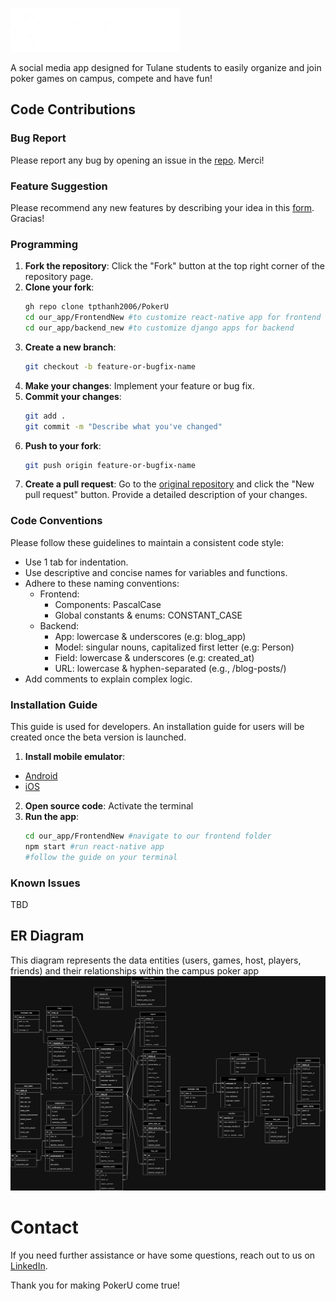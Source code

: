![](design_files/logo_large.png)


A social media app designed for Tulane students to easily organize and join poker games on campus, compete and have fun!


## Code Contributions
### Bug Report
Please report any bug by opening an issue in the [repo](https://github.com/tpthanh2006/PokerUNew/issues/new?assignees=&labels=bug&projects=&template=bug-report.yml). Merci!

### Feature Suggestion
Please recommend any new features by describing your idea in this [form](https://github.com/tpthanh2006/PokerUNew/issues/new?assignees=&labels=enhancement&projects=&template=new-feature.yml). Gracias!

### Programming
1. **Fork the repository**: Click the "Fork" button at the top right corner of the repository page.
2. **Clone your fork**: 
    ```sh
    gh repo clone tpthanh2006/PokerU
    cd our_app/FrontendNew #to customize react-native app for frontend
    cd our_app/backend_new #to customize django apps for backend
    ```
3. **Create a new branch**: 
    ```sh
    git checkout -b feature-or-bugfix-name
    ```
4. **Make your changes**: Implement your feature or bug fix.
5. **Commit your changes**: 
    ```sh
    git add .
    git commit -m "Describe what you've changed"
    ```
6. **Push to your fork**: 
    ```sh
    git push origin feature-or-bugfix-name
    ```
7. **Create a pull request**: Go to the [original repository](https://github.com/tpthanh2006/PokerUNew/pulls) and click the "New pull request" button. Provide a detailed description of your changes.

### Code Conventions
Please follow these guidelines to maintain a consistent code style:

- Use 1 tab for indentation.
- Use descriptive and concise names for variables and functions.
- Adhere to these naming conventions:
  - Frontend:
    - Components: PascalCase
    - Global constants & enums: CONSTANT_CASE
  - Backend:
    - App: lowercase & underscores (e.g: blog_app)
    - Model: singular nouns, capitalized first letter (e.g: Person)
    - Field: lowercase & underscores (e.g: created_at)
    - URL: lowercase & hyphen-separated (e.g., /blog-posts/)
- Add comments to explain complex logic.

### Installation Guide
This guide is used for developers. An installation guide for users will be created once the beta version is launched.
1. **Install mobile emulator**:
- [Android](https://www.youtube.com/watch?v=jnBQcva98Y4)
- [iOS](https://www.youtube.com/watch?v=DloY4tyzKDA)
2. **Open source code**: Activate the terminal
3. **Run the app**: 
    ```sh
    cd our_app/FrontendNew #navigate to our frontend folder
    npm start #run react-native app
    #follow the guide on your terminal
    ```

### Known Issues
TBD


## ER Diagram
This diagram represents the data entities (users, games, host, players, friends) and their relationships within the campus poker app
![](design_files/erd.png)


# Contact
If you need further assistance or have some questions, reach out to us on [LinkedIn](https://www.linkedin.com/company/poker-u/).

Thank you for making PokerU come true!
